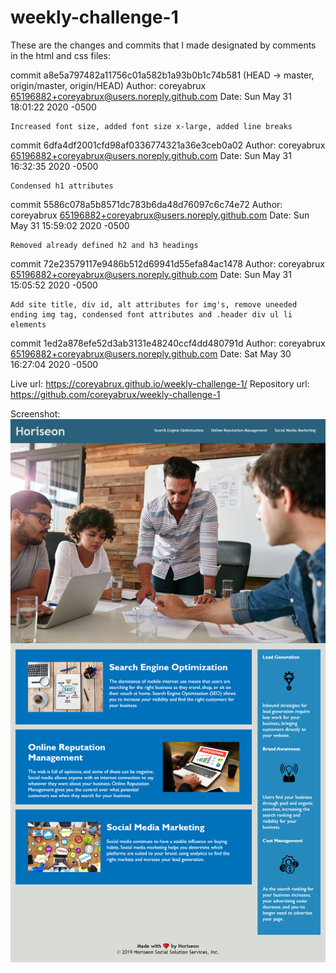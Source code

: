 # weekly-challenge-1

These are the changes and commits that I made designated by comments in the html and css files:

commit a8e5a797482a11756c01a582b1a93b0b1c74b581 (HEAD -> master, origin/master, origin/HEAD)
Author: coreyabrux <65196882+coreyabrux@users.noreply.github.com>
Date:   Sun May 31 18:01:22 2020 -0500

    Increased font size, added font size x-large, added line breaks

commit 6dfa4df2001cfd98af0336774321a36e3ceb0a02
Author: coreyabrux <65196882+coreyabrux@users.noreply.github.com>
Date:   Sun May 31 16:32:35 2020 -0500

    Condensed h1 attributes

commit 5586c078a5b8571dc783b6da48d76097c6c74e72
Author: coreyabrux <65196882+coreyabrux@users.noreply.github.com>
Date:   Sun May 31 15:59:02 2020 -0500

    Removed already defined h2 and h3 headings

commit 72e23579117e9486b512d69941d55efa84ac1478
Author: coreyabrux <65196882+coreyabrux@users.noreply.github.com>
Date:   Sun May 31 15:05:52 2020 -0500

    Add site title, div id, alt attributes for img's, remove uneeded ending img tag, condensed font attributes and .header div ul li elements

commit 1ed2a878efe52d3ab3131e48240ccf4dd480791d
Author: coreyabrux <65196882+coreyabrux@users.noreply.github.com>
Date:   Sat May 30 16:27:04 2020 -0500

Live url:  https://coreyabrux.github.io/weekly-challenge-1/
Repository url: https://github.com/coreyabrux/weekly-challenge-1

Screenshot:![](screencapture-file-C-Users-cbrux-Desktop-projects-weekly-challenge-1-index-html-2020-05-31-18_02_57.png)
